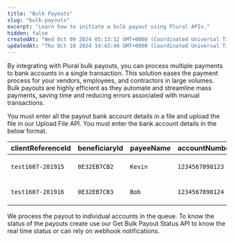 ```yaml
---
title: "Bulk Payouts"
slug: "bulk-payouts"
excerpt: "Learn how to initiate a bulk payout using Plural APIs."
hidden: false
createdAt: "Wed Oct 09 2024 05:13:12 GMT+0000 (Coordinated Universal Time)"
updatedAt: "Thu Oct 10 2024 14:43:49 GMT+0000 (Coordinated Universal Time)"
---
```

By integrating with Plural bulk payouts, you can process multiple payments to bank accounts in a single transaction. This solution eases the payment process for your vendors, employees, and contractors in large volumes. Bulk payouts are highly efficient as they automate and streamline mass payments, saving time and reducing errors associated with manual transactions.

You must enter all the payout bank account details in a file and upload the file in our Upload File API. You must enter the bank account details in the below format.

| clientReferenceId | beneficiaryId | payeeName | accountNumber   | branchCode     | vpa                     | email               | phone        | amountCurrency | amountValue | mode   | dateTime                          | remarks  | saveBeneficiary | validate |
| :---------------- | :------------ | :-------- | :-------------- | :------------- | :---------------------- | :------------------ | :----------- | :------------- | :---------- | :----- | :-------------------------------- | :------- | :-------------- | :------- |
| `test1607-281915` | `0E32EB7CB2`  | `Kevin`   | `1234567890123` | `ICICI0000139` | `kevin@examplebank.com` | `kevin@example.com` | `9876543210` | `INR`          | `100`       | `IMPS` | Format: `yyyy-MM-dd'T'HH:mm:ss'Z` | `Rent`   | `true`          | `false`  |
| `test1607-281916` | `0E32EB7CB3`  | `Bob`     | `1234567890124` | `ICICI0000140` | `bob@examplebank.com`   | `bob@example.com`   | `9876543211` | `INR`          | `1000`      | `IMPS` | Format: `yyyy-MM-dd'T'HH:mm:ss'Z` | `Salary` | `true`          | `false`  |

We process the payout to individual accounts in the queue. To know the status of the payouts create use our Get Bulk Payout Status API to know the real time status or can rely on webhook notifications.
